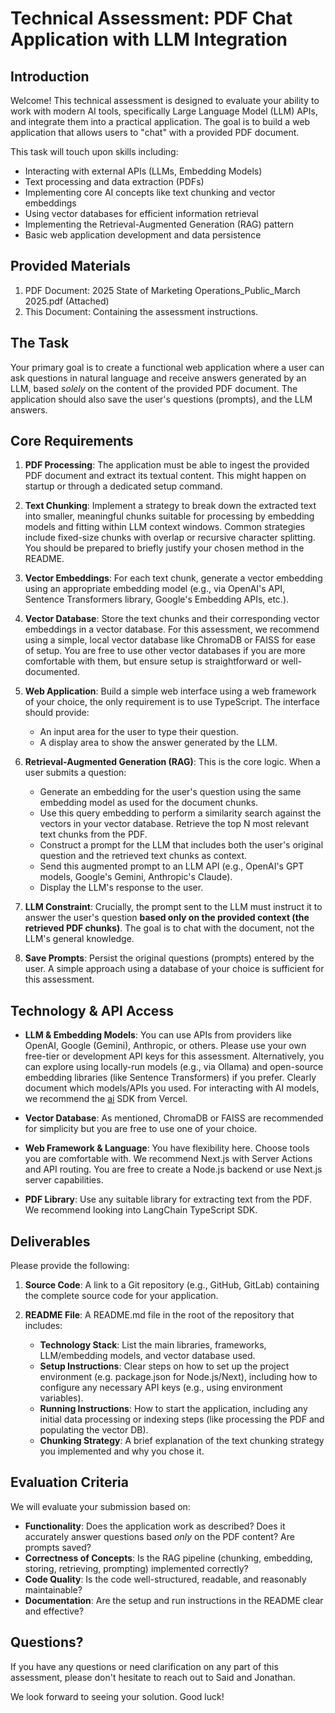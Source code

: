 # Technical Assessment: PDF Chat Application with LLM Integration

## Introduction

Welcome! This technical assessment is designed to evaluate your ability to work with modern AI tools, specifically Large Language Model (LLM) APIs, and integrate them into a practical application. The goal is to build a web application that allows users to "chat" with a provided PDF document.

This task will touch upon skills including:
- Interacting with external APIs (LLMs, Embedding Models)
- Text processing and data extraction (PDFs)
- Implementing core AI concepts like text chunking and vector embeddings
- Using vector databases for efficient information retrieval
- Implementing the Retrieval-Augmented Generation (RAG) pattern
- Basic web application development and data persistence

## Provided Materials

1. PDF Document: 2025 State of Marketing Operations_Public_March 2025.pdf (Attached)
2. This Document: Containing the assessment instructions.

## The Task

Your primary goal is to create a functional web application where a user can ask questions in natural language and receive answers generated by an LLM, based *solely* on the content of the provided PDF document. The application should also save the user's questions (prompts), and the LLM answers.

## Core Requirements

1. **PDF Processing**: The application must be able to ingest the provided PDF document and extract its textual content. This might happen on startup or through a dedicated setup command.

2. **Text Chunking**: Implement a strategy to break down the extracted text into smaller, meaningful chunks suitable for processing by embedding models and fitting within LLM context windows. Common strategies include fixed-size chunks with overlap or recursive character splitting. You should be prepared to briefly justify your chosen method in the README.

3. **Vector Embeddings**: For each text chunk, generate a vector embedding using an appropriate embedding model (e.g., via OpenAI's API, Sentence Transformers library, Google's Embedding APIs, etc.).

4. **Vector Database**: Store the text chunks and their corresponding vector embeddings in a vector database. For this assessment, we recommend using a simple, local vector database like ChromaDB or FAISS for ease of setup. You are free to use other vector databases if you are more comfortable with them, but ensure setup is straightforward or well-documented.

5. **Web Application**: Build a simple web interface using a web framework of your choice, the only requirement is to use TypeScript. The interface should provide:
    - An input area for the user to type their question.
    - A display area to show the answer generated by the LLM.

6. **Retrieval-Augmented Generation (RAG)**: This is the core logic. When a user submits a question:
    - Generate an embedding for the user's question using the same embedding model as used for the document chunks.
    - Use this query embedding to perform a similarity search against the vectors in your vector database. Retrieve the top N most relevant text chunks from the PDF.
    - Construct a prompt for the LLM that includes both the user's original question and the retrieved text chunks as context.
    - Send this augmented prompt to an LLM API (e.g., OpenAI's GPT models, Google's Gemini, Anthropic's Claude).
    - Display the LLM's response to the user.

7. **LLM Constraint**: Crucially, the prompt sent to the LLM must instruct it to answer the user's question **based only on the provided context (the retrieved PDF chunks)**. The goal is to chat with the document, not the LLM's general knowledge.

8. **Save Prompts**: Persist the original questions (prompts) entered by the user. A simple approach using a database of your choice is sufficient for this assessment.

## Technology & API Access

- **LLM & Embedding Models**: You can use APIs from providers like OpenAI, Google (Gemini), Anthropic, or others. Please use your own free-tier or development API keys for this assessment. Alternatively, you can explore using locally-run models (e.g., via Ollama) and open-source embedding libraries (like Sentence Transformers) if you prefer. Clearly document which models/APIs you used. For interacting with AI models, we recommend the [ai](https://github.com/vercel/ai) SDK from Vercel.

- **Vector Database**: As mentioned, ChromaDB or FAISS are recommended for simplicity but you are free to use one of your choice.

- **Web Framework & Language**: You have flexibility here. Choose tools you are comfortable with. We recommend Next.js with Server Actions and API routing. You are free to create a Node.js backend or use Next.js server capabilities.

- **PDF Library**: Use any suitable library for extracting text from the PDF. We recommend looking into LangChain TypeScript SDK.

## Deliverables

Please provide the following:

1. **Source Code**: A link to a Git repository (e.g., GitHub, GitLab) containing the complete source code for your application.

2. **README File**: A README.md file in the root of the repository that includes:
    - **Technology Stack**: List the main libraries, frameworks, LLM/embedding models, and vector database used.
    - **Setup Instructions**: Clear steps on how to set up the project environment (e.g. package.json for Node.js/Next), including how to configure any necessary API keys (e.g., using environment variables).
    - **Running Instructions**: How to start the application, including any initial data processing or indexing steps (like processing the PDF and populating the vector DB).
    - **Chunking Strategy**: A brief explanation of the text chunking strategy you implemented and why you chose it.

## Evaluation Criteria

We will evaluate your submission based on:

- **Functionality**: Does the application work as described? Does it accurately answer questions based *only* on the PDF content? Are prompts saved?
- **Correctness of Concepts**: Is the RAG pipeline (chunking, embedding, storing, retrieving, prompting) implemented correctly?
- **Code Quality**: Is the code well-structured, readable, and reasonably maintainable?
- **Documentation**: Are the setup and run instructions in the README clear and effective?

## Questions?

If you have any questions or need clarification on any part of this assessment, please don't hesitate to reach out to Said and Jonathan.

We look forward to seeing your solution. Good luck!
